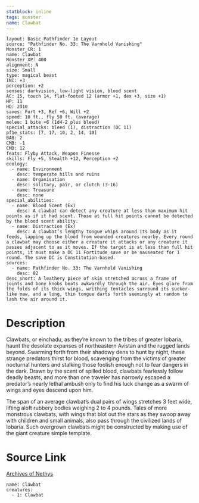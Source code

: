 ```yaml
---
statblock: inline
tags: monster
name: Clawbat
---
```

```statblock
layout: Basic Pathfinder 1e Layout
source: "Pathfinder No. 33: The Varnhold Vanishing"
Monster_CR: 1
name: Clawbat
Monster_XP: 400
alignment: N
size: Small
type: magical beast
INI: +3
perception: +2
senses: darkvision, low-light vision, blood scent
AC: 15, touch 14, flat-footed 12 (armor +1, dex +3, size +1)
HP: 11
HD: 2d10
saves: Fort +3, Ref +6, Will +2
speed: 10 ft., fly 50 ft. (average)
melee: 1 bite +6 (1d4-2 plus bleed)
special_attacks: bleed (1), distraction (DC 11)
pf1e_stats: [7, 17, 10, 2, 14, 10]
BAB: 2
CMB: -1
CMD: 12
feats: Flyby Attack, Weapon Finesse
skills: Fly +5, Stealth +12, Perception +2
ecology:
  - name: Environment
    desc: temperate hills and ruins
  - name: Organisation
    desc: solitary, pair, or clutch (3-16)
  - name: Treasure
    desc: none
special_abilities:
  - name: Blood Scent (Ex)
    desc: A clawbat can detect any creature at less than maximum hit points as if it had scent. Those at full hit points cannot be detected by the blood scent ability.
  - name: Distraction (Ex)
    desc: A clawbat’s lengthy tongue whips around its body as it feeds, lapping up the blood from wounded creatures nearby. Every round a clawbat may choose either a creature it attacks or any creature it passes adjacent to as it moves. If the target is at less than full hit points, it must make a DC 11 Fortitude save or be nauseated for 1 round. The save DC is Constitution-based.
sources:
  - name: Pathfinder No. 33: The Varnhold Vanishing
    desc: 82
desc_short: A leathery piece of skin stretched across a frame of joints and bony knobs beats awkwardly through the air. Eyes glare from the folds of its thick wings, writhing tentacles surround its sucker-like maw, and a long, thin tongue darts forth seemingly at random to lash the air around it.
```
# Description
Clawbats, or einchadu, as they’re known to the tribes of greater Iobaria, haunt the desolate expanses of northeastern Avistan and the rugged lands beyond. Swarming forth from their shadowy dens to hunt by night, these strange predators thirst for blood, scavenging from the victims of greater nocturnal hunters and stalking those foolish enough not to fear dangers in the dark. Drawn by the scent of spilled blood, clawbats fearlessly follow deadly beasts, and more than one traveler has narrowly escaped a predator’s nearly lethal ambush only to find his luck change as a swarm of wings and eyes descend upon him.

The span of an average clawbat’s dual pairs of wings stretches 3 feet wide, lifting aloft rubbery bodies weighing 2 to 4 pounds. Tales of more monstrous clawbats, with wings that blot out the stars as they swoop away with children and small animals, also pass through the civilized lands of Iobaria. Such overgrown clawbats might be constructed by making use of the giant creature simple template.
# Source Link
[Archives of Nethys](https://aonprd.com/MonsterDisplay.aspx?ItemName=Clawbat)
```encounter-table
name: Clawbat
creatures:
  - 1: Clawbat
```
